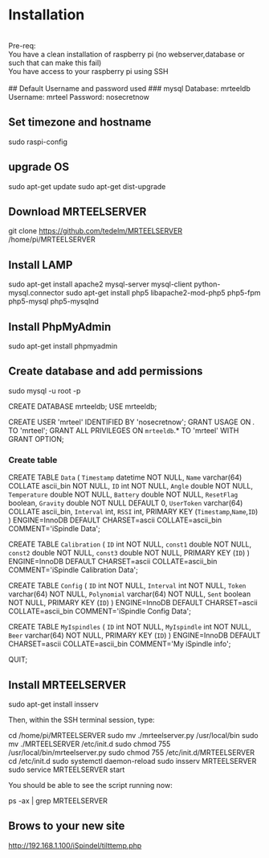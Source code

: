 # Installation
</br>
Pre-req:
</br>
You have a clean installation of raspberry pi (no webserver,database or such that can make this fail)</br>
You have access to your raspberry pi using SSH</br>
</br>
## Default Username and password used
### mysql
Database: mrteeldb
Username: mrteel
Password: nosecretnow


## Set timezone and hostname
sudo raspi-config

## upgrade OS
sudo apt-get update
sudo apt-get dist-upgrade

## Download MRTEELSERVER
git clone https://github.com/tedelm/MRTEELSERVER /home/pi/MRTEELSERVER

## Install LAMP
sudo apt-get install apache2 mysql-server mysql-client python-mysql.connector
sudo apt-get install php5 libapache2-mod-php5 php5-fpm php5-mysql php5-mysqlnd

## Install PhpMyAdmin
sudo apt-get install phpmyadmin


## Create database and add permissions
sudo mysql -u root -p

CREATE DATABASE mrteeldb;
USE mrteeldb;

CREATE USER 'mrteel' IDENTIFIED BY 'nosecretnow';
GRANT USAGE ON *.* TO 'mrteel';
GRANT ALL PRIVILEGES ON `mrteeldb`.* TO 'mrteel' WITH GRANT OPTION;

### Create table
CREATE TABLE `Data` (
	`Timestamp` datetime NOT NULL,
	`Name` varchar(64) COLLATE ascii_bin NOT NULL,
	`ID` int NOT NULL,
	`Angle` double NOT NULL,
	`Temperature` double NOT NULL,
	`Battery` double NOT NULL,
	`ResetFlag` boolean,
	`Gravity` double NOT NULL DEFAULT 0,
	`UserToken` varchar(64) COLLATE ascii_bin,
	`Interval` int,
	`RSSI` int,
PRIMARY KEY (`Timestamp`,`Name`,`ID`)
) ENGINE=InnoDB DEFAULT CHARSET=ascii COLLATE=ascii_bin COMMENT='iSpindle Data';

CREATE TABLE `Calibration` (
	`ID` int NOT NULL,
	`const1` double NOT NULL,
	`const2` double NOT NULL,
	`const3` double NOT NULL,
	PRIMARY KEY (`ID`)
	) ENGINE=InnoDB DEFAULT CHARSET=ascii COLLATE=ascii_bin COMMENT='iSpindle Calibration Data';


CREATE TABLE `Config` (
	`ID` int NOT NULL,
	`Interval` int NOT NULL,
	`Token` varchar(64) NOT NULL,
	`Polynomial` varchar(64) NOT NULL,
        `Sent` boolean NOT NULL,
	PRIMARY KEY (`ID`)
	) ENGINE=InnoDB DEFAULT CHARSET=ascii COLLATE=ascii_bin COMMENT='iSpindle Config Data';
	
CREATE TABLE `MyIspindles` (
	`ID` int NOT NULL,
	`MyIspindle` int NOT NULL,
	`Beer` varchar(64) NOT NULL,
	PRIMARY KEY (`ID`)
	) ENGINE=InnoDB DEFAULT CHARSET=ascii COLLATE=ascii_bin COMMENT='My iSpindle info';
	    
QUIT;

## Install MRTEELSERVER

sudo apt-get install insserv

Then, within the SSH terminal session, type:

cd /home/pi/MRTEELSERVER
sudo mv ./mrteelserver.py /usr/local/bin
sudo mv ./MRTEELSERVER /etc/init.d
sudo chmod 755 /usr/local/bin/mrteelserver.py
sudo chmod 755 /etc/init.d/MRTEELSERVER
cd /etc/init.d
sudo systemctl daemon-reload
sudo insserv MRTEELSERVER
sudo service MRTEELSERVER start

You should be able to see the script running now:

ps -ax | grep MRTEELSERVER
	
## Brows to your new site	
http://192.168.1.100/iSpindel/tilttemp.php
